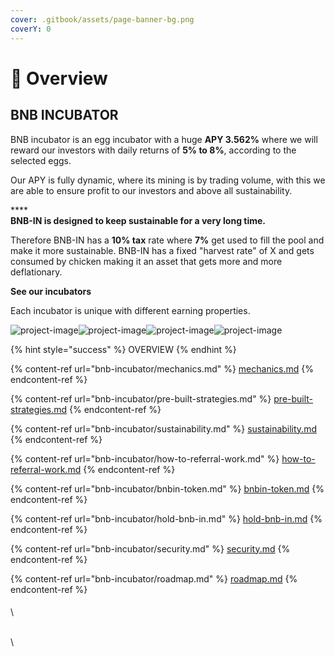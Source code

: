 ```yaml
---
cover: .gitbook/assets/page-banner-bg.png
coverY: 0
---
```


# 🌟 Overview

## BNB INCUBATOR

BNB incubator is an egg incubator with a huge **APY 3.562%** where we will reward our investors with daily returns of **5% to 8%**, according to the selected eggs.

Our APY is fully dynamic, where its mining is by trading volume, with this we are able to ensure profit to our investors and above all sustainability.

****\
**BNB-IN is designed to keep sustainable for a very long time.**

Therefore BNB-IN has a **10% tax** rate where **7%** get used to fill the pool and make it more sustainable. BNB-IN has a fixed "harvest rate" of X and gets consumed by chicken making it an asset that gets more and more deflationary.

**See our incubators**

Each incubator is unique with different earning properties.

![project-image](https://www.bnbincubator.io/assets/images/projects/incubator-02.png)![project-image](https://www.bnbincubator.io/assets/images/projects/incubator-03.png)![project-image](https://www.bnbincubator.io/assets/images/projects/incubator-04.png)![project-image](https://www.bnbincubator.io/assets/images/projects/incubator-01.png)

{% hint style="success" %}
OVERVIEW
{% endhint %}

{% content-ref url="bnb-incubator/mechanics.md" %}
[mechanics.md](bnb-incubator/mechanics.md)
{% endcontent-ref %}

{% content-ref url="bnb-incubator/pre-built-strategies.md" %}
[pre-built-strategies.md](bnb-incubator/pre-built-strategies.md)
{% endcontent-ref %}

{% content-ref url="bnb-incubator/sustainability.md" %}
[sustainability.md](bnb-incubator/sustainability.md)
{% endcontent-ref %}

{% content-ref url="bnb-incubator/how-to-referral-work.md" %}
[how-to-referral-work.md](bnb-incubator/how-to-referral-work.md)
{% endcontent-ref %}

{% content-ref url="bnb-incubator/bnbin-token.md" %}
[bnbin-token.md](bnb-incubator/bnbin-token.md)
{% endcontent-ref %}

{% content-ref url="bnb-incubator/hold-bnb-in.md" %}
[hold-bnb-in.md](bnb-incubator/hold-bnb-in.md)
{% endcontent-ref %}

{% content-ref url="bnb-incubator/security.md" %}
[security.md](bnb-incubator/security.md)
{% endcontent-ref %}

{% content-ref url="bnb-incubator/roadmap.md" %}
[roadmap.md](bnb-incubator/roadmap.md)
{% endcontent-ref %}

####



####

\


\
\
